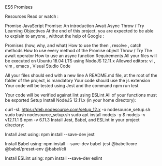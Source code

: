 ES6 Promises


Resources 
Read or watch :

Promise
JavaScript Promise: An introduction
Await
Async
Throw / Try
Learning Objectives 
At the end of this project, you are expected to be able to explain to anyone , without the help of Google :

Promises (how, why, and what)
How to use the 
     then
    , 
     resolve
    , 
     catch
    methods
How to use every method of the Promise object
Throw / Try
The await operator
How to use an 
     async
    function
Requirements 
All your files will be executed on Ubuntu 18.04 LTS using NodeJS 12.11.x
Allowed editors: 
     vi
    , 
     vim
    , 
     emacs
    , 
     Visual Studio Code
    
All your files should end with a new line
A 
     README.md
    file, at the root of the folder of the project, is mandatory
Your code should use the 
     js
    extension
Your code will be tested using 
     Jest
    and the command 
     npm run test
    
Your code will be verified against lint using ESLint
All of your functions must be exported
Setup 
Install NodeJS 12.11.x 
(in your home directory):

curl -sL https://deb.nodesource.com/setup_12.x -o nodesource_setup.sh
sudo bash nodesource_setup.sh
sudo apt install nodejs -y
$ nodejs -v
v12.11.1
$ npm -v
6.11.3
Install Jest, Babel, and ESLint 
in your project directory:

Install Jest using: 
     npm install --save-dev jest
    
Install Babel using: 
     npm install --save-dev babel-jest @babel/core @babel/preset-env @babel/cli
    
Install ESLint using: 
     npm install --save-dev eslint
    
